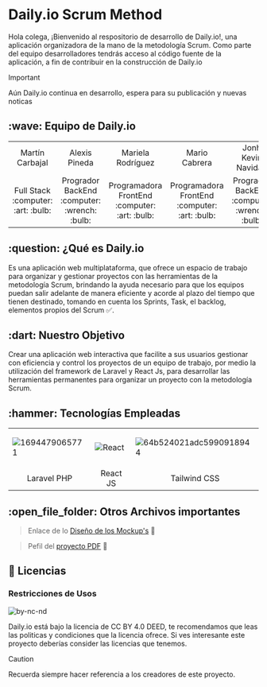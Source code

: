 # Daily.io Scrum Method
Hola colega, ¡Bienvenido al respositorio de desarrollo de Daily.io!, una aplicación organizadora de la mano de la metodología Scrum. Como parte del equipo desarrolladores tendrás acceso al código fuente de la aplicación, a fin de contribuir en la construcción de Daily.io

> [!IMPORTANT]
> Aún Daily.io continua en desarrollo, espera para su publicación y nuevas noticas

<h2>:wave: Equipo de Daily.io</h2>
<div style={padding: 10px}>
  <table style={margin: 0 auto}>
  <tr align="center">
    <td>Martín Carbajal</td>
    <td>Alexis Pineda</td>
    <td>Mariela Rodríguez</td>
    <td>Mario Cabrera</td>
    <td>Jonh Kevin Navidad</td>
    <td>Roger Daniel Deleon</td>
  </tr>
    <tr align="center">
    <td>Full Stack <br> :computer: :art: :bulb:</td>
    <td>Progrador BackEnd <br> :computer: :wrench: :bulb:</td>
    <td>Programadora FrontEnd <br>:computer: :art: :bulb:</td>
    <td>Programadora FrontEnd <br> :computer: :art: :bulb:</td>
    <td>Progrador BackEnd <br>:computer: :wrench: :bulb:</td>
    <td>Programador FrontEnd <br> :computer: :art: :bulb:</td>
  </tr>
</table>
</div>

<h2>:question: ¿Qué es Daily.io</h2>

Es una aplicación web multiplataforma, que ofrece un espacio de trabajo para organizar y gestionar proyectos con las herramientas de la metodología Scrum, brindando la ayuda necesario para que los equipos puedan salir adelante de manera eficiente y acorde al plazo del tiempo que tienen destinado, tomando en cuenta los Sprints, Task, el backlog, elementos propios del Scrum :white_check_mark:.

<h2>:dart: Nuestro Objetivo</h2>

Crear una aplicación web interactiva que facilite a sus usuarios gestionar con eficiencia y control los proyectos de un equipo de trabajo, por medio la utilización del framework de Laravel y React Js, para desarrollar las herramientas permanentes para organizar un proyecto con la metodología Scrum.

<h2>:hammer: Tecnologías Empleadas</h2>



<table>
  
  <tr>
    
  <td> 

  ![1694479065771](https://github.com/EduarM70/Daily.io/assets/107637104/be3439ea-ec3e-46a8-87a6-fa438ffb2eb6)
  </td>

  <td>

  ![React](https://github.com/EduarM70/Daily.io/assets/107637104/ae34f17a-344a-4076-871a-1df03a893719)
  
  </td>

  <td>

![64b524021adc5990918944](https://github.com/EduarM70/Daily.io/assets/107637104/db9e7e1f-b132-4e54-aa64-2d9e645c36ef)    
  </td>
  </tr>
  <tr align="center">
    <td>Laravel PHP</td>
    <td>React JS</td>
    <td>Tailwind CSS</td>
  </tr>
</table>

<h2>:open_file_folder: Otros Archivos importantes </h2>

> Enlace de lo [Diseño de los Mockup's](https://drive.google.com/drive/folders/1TkRoJbfO1u4NgHRwUCSTqL-WBu3RwOE0?usp=sharing) 🎨<br>

> Pefil del [proyecto PDF](https://drive.google.com/file/d/1JFaYI2DVaIp1coMA5jGgilcfrPA_Oswa/view?usp=sharing) 📖

<h2>📕 Licencias</h2>
<h3>Restricciones de Usos</h3>

![by-nc-nd](https://github.com/EduarM70/Daily.io/assets/107637104/75819e16-1bb7-44a5-8e1d-612bc3e0ea9d)


Daily.io está bajo la licencia de CC BY 4.0 DEED, te recomendamos que leas las politicas y condiciones que la licencia ofrece. Si ves interesante este proyecto deberías consider las licencias que tenemos.



> [!CAUTION]
> Recuerda siempre hacer referencia a los creadores de este proyecto.

